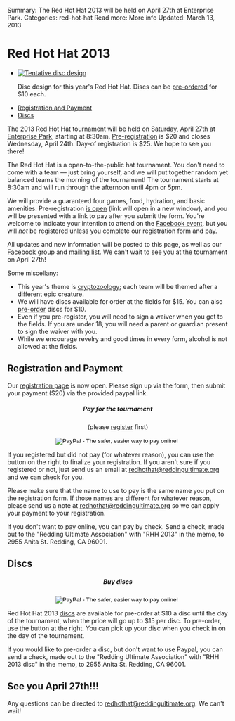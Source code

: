 Summary: The Red Hot Hat 2013 will be held on April 27th at Enterprise Park.
Categories: red-hot-hat
Read more: More info
Updated: March 13, 2013

# Red Hot Hat 2013

<ul class="thumbnails pull-right span4">
    <li class="span3 pull-right">
        <div class="thumbnail">
            <a href="/images/rhh-2013-disc.jpg">
                <img src="/images/rhh-2013-disc.jpg" alt="Tentative disc design" id="discimg">
            </a>
            <p class="caption">
                Disc design for this year's Red Hot Hat.
                Discs can be <a href="#discs">pre-ordered</a> for $10 each.
            </p>
        </div>
    </li>
</ul>

<ul>
    <li>
        <a href="#registration_and_payment">Registration and Payment</a>
    </li>
    <li>
        <a href="#discs">Discs</a>
    </li>
</ul>

The 2013 Red Hot Hat tournament will be held on Saturday, April 27th at [Enterprise Park](/places/enterprise), starting at 8:30am.
<a href="https://docs.google.com/forms/d/1Hs6b0YoJ9UQpZdd_aga6Vi3tEuhueYNhRaq9JS61Ccg/viewform" target="_blank">Pre-registration</a> is $20 and closes Wednesday, April 24th.
Day-of registration is $25.
We hope to see you there!

The Red Hot Hat is a open-to-the-public hat tournament.
You don't need to come with a team &mdash; just bring yourself, and we will put together random yet balanced teams the morning of the tournament!
The tournament starts at 8:30am and will run through the afternoon until 4pm or 5pm.

We will provide a guaranteed four games, food, hydration, and basic amenities.
Pre-registration <a href="https://docs.google.com/forms/d/1Hs6b0YoJ9UQpZdd_aga6Vi3tEuhueYNhRaq9JS61Ccg/viewform" target="_blank">is open</a> (link will open in a new window), and you will be presented with a link to pay after you submit the form.
You're welcome to indicate your intention to attend on the [Facebook event](https://www.facebook.com/events/148400795324397/), but you will *not* be registered unless you complete our registration form and pay.

All updates and new information will be posted to this page, as well as our [Facebook group](https://www.facebook.com/groups/ReddingUltimateAssociation/) and [mailing list](https://groups.google.com/forum/?fromgroups#!forum/redding-ultimate-association).
We can't wait to see you at the tournament on April 27th!

Some miscellany:

* This year's theme is [cryptozoology](http://en.wikipedia.org/wiki/Cryptozoology); each team will be themed after a different epic creature.
* We will have discs available for order at the fields for $15. You can also [pre-order](#discs) discs for $10.
* Even if you pre-register, you will need to sign a waiver when you get to the fields. If you are under 18, you will need a parent or guardian present to sign the waiver with you.
* While we encourage revelry and good times in every form, alcohol is not allowed at the fields.

## Registration and Payment

Our <a href="https://docs.google.com/forms/d/1Hs6b0YoJ9UQpZdd_aga6Vi3tEuhueYNhRaq9JS61Ccg/viewform" target="_blank">registration page</a> is now open.
Please sign up via the form, then submit your payment ($20) via the provided paypal link.

<div class="pull-right span3 well" style="text-align: center">
    <h5>Pay for the tournament</h5>
    <p class="muted">(please <a href="https://docs.google.com/forms/d/1Hs6b0YoJ9UQpZdd_aga6Vi3tEuhueYNhRaq9JS61Ccg/viewform" target="_blank">register</a> first)</p>
    <form action="https://www.paypal.com/cgi-bin/webscr" method="post">
    <input type="hidden" name="cmd" value="_s-xclick" />
    <input type="hidden" name="hosted_button_id" value="J8T5S53YC9JAE" />
    <input type="image" src="https://www.paypalobjects.com/en_US/i/btn/btn_paynowCC_LG.gif" name="submit" alt="PayPal - The safer, easier way to pay online!"/>
    <img alt="" src="https://www.paypalobjects.com/en_US/i/scr/pixel.gif" width="1" height="1" />
    </form>
</div>

If you registered but did not pay (for whatever reason), you can use the button on the right to finalize your registration.
If you aren't sure if you registered or not, just send us an email at <redhothat@reddingultimate.org> and we can check for you.

Please make sure that the name to use to pay is the same name you put on the registration form.
If those names are different for whatever reason, please send us a note at <redhothat@reddingultimate.org> so we can apply your payment to your registration.

If you don't want to pay online, you can pay by check.
Send a check, made out to the "Redding Ultimate Association" with "RHH 2013" in the memo, to 2955 Anita St. Redding, CA 96001.


## Discs

<div class="pull-right span3 well" style="text-align: center">
    <h5>Buy discs</h5>
    <form action="https://www.paypal.com/cgi-bin/webscr" method="post" target="_top">
        <input type="hidden" name="cmd" value="_s-xclick" />
        <input type="hidden" name="hosted_button_id" value="8EHH3RW7UPVVQ" />
        <input type="image" src="https://www.paypalobjects.com/en_US/i/btn/btn_buynow_LG.gif" border="0" name="submit" alt="PayPal - The safer, easier way to pay online!" />
        <img alt="" border="0" src="https://www.paypalobjects.com/en_US/i/scr/pixel.gif" width="1" height="1" />
    </form>
</div>

Red Hot Hat 2013 <a href="#discimg">discs</a> are available for pre-order at $10 a disc until the day of the tournament, when the price will go up to $15 per disc.
To pre-order, use the button at the right.
You can pick up your disc when you check in on the day of the tournament.

If you would like to pre-order a disc, but don't want to use Paypal, you can send a check, made out to the "Redding Ultimate Association" with "RHH 2013 disc" in the memo, to 2955 Anita St. Redding, CA 96001.


## See you April 27th!!!

Any questions can be directed to <redhothat@reddingultimate.org>.
We can't wait!
